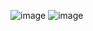 ![image](https://github.com/user-attachments/assets/0e185291-11cd-4f3a-9509-36330cfbab42)
![image](https://github.com/user-attachments/assets/8da1c9c8-4d10-4df5-b2be-7a45f295117e)
